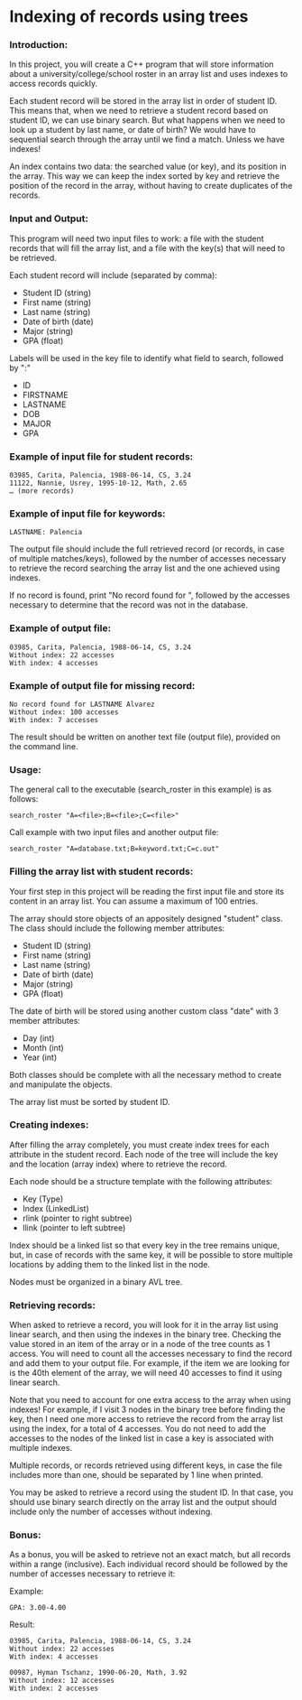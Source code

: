 # Indexing of records using trees

### Introduction:

In this project, you will create a C++ program that will store information about a university/college/school roster in an array list and uses indexes to access records quickly.

Each student record will be stored in the array list in order of student ID. This means that, when we need to retrieve a student record based on student ID, we can use binary search. But what happens when we need to look up a student by last name, or date of birth? We would have to sequential search through the array until we find a match. Unless we have indexes!

An index contains two data: the searched value (or key), and its position in the array. This way we can keep the index sorted by key and retrieve the position of the record in the array, without having to create duplicates of the records.

### Input and Output:

This program will need two input files to work: a file with the student records that will fill the array list, and a file with the key(s) that will need to be retrieved.

Each student record will include (separated by comma):

- Student ID (string)
- First name (string)
- Last name (string)
- Date of birth (date)
- Major (string)
- GPA (float)

Labels will be used in the key file to identify what field to search, followed by ":"

- ID
- FIRSTNAME
- LASTNAME
- DOB
- MAJOR
- GPA

### Example of input file for student records:

    03985, Carita, Palencia, 1988-06-14, CS, 3.24
    11122, Nannie, Usrey, 1995-10-12, Math, 2.65
    … (more records)

### Example of input file for keywords:

    LASTNAME: Palencia
    
The output file should include the full retrieved record (or records, in case of multiple matches/keys), followed by the number of accesses necessary to retrieve the record searching the array list and the one achieved using indexes.

If no record is found, print "No record found for <LABEL> <key>", followed by the accesses necessary to determine that the record was not in the database.

### Example of output file:

    03985, Carita, Palencia, 1988-06-14, CS, 3.24 
    Without index: 22 accesses
    With index: 4 accesses

### Example of output file for missing record:

    No record found for LASTNAME Alvarez 
    Without index: 100 accesses
    With index: 7 accesses

The result should be written on another text file (output file), provided on the command line. 

### Usage:

The general call to the executable (search_roster in this example) is as follows:

    search_roster "A=<file>;B=<file>;C=<file>"
    
Call example with two input files and another output file:

    search_roster "A=database.txt;B=keyword.txt;C=c.out"
    
### Filling the array list with student records:

Your first step in this project will be reading the first input file and store its content in an array list. You can assume a maximum of 100 entries.

The array should store objects of an appositely designed "student" class. The class should include the following member attributes:

- Student ID (string)
- First name (string)
- Last name (string)
- Date of birth (date)
- Major (string)
- GPA (float)

The date of birth will be stored using another custom class "date" with 3 member attributes:

- Day (int)
- Month (int)
- Year (int)

Both classes should be complete with all the necessary method to create and manipulate the objects.

The array list must be sorted by student ID.

### Creating indexes:

After filling the array completely, you must create index trees for each attribute in the student record. Each node of the tree will include the key and the location (array index) where to retrieve the record.

Each node should be a structure template with the following attributes:

- Key (Type)
- Index (LinkedList)
- rlink (pointer to right subtree)
- llink (pointer to left subtree)

Index should be a linked list so that every key in the tree remains unique, but, in case of records with the same key, it will be possible to store multiple locations by adding them to the linked list in the node.

Nodes must be organized in a binary AVL tree.

### Retrieving records:

When asked to retrieve a record, you will look for it in the array list using linear search, and then using the indexes in the binary tree. Checking the value stored in an item of the array or in a node of the tree counts as 1 access. You will need to count all the accesses necessary to find the record and add them to your output file. For example, if the item we are looking for is the 40th element of the array, we will need 40 accesses to find it using linear search.

Note that you need to account for one extra access to the array when using indexes! For example, if I visit 3 nodes in the binary tree before finding the key, then I need one more access to retrieve the record from the array list using the index, for a total of 4 accesses. You do not need to add the accesses to the nodes of the linked list in case a key is associated with multiple indexes.

Multiple records, or records retrieved using different keys, in case the file includes more than one, should be separated by 1 line when printed.

You may be asked to retrieve a record using the student ID. In that case, you should use binary search directly on the array list and the output should include only the number of accesses without indexing.

### Bonus:

As a bonus, you will be asked to retrieve not an exact match, but all records within a range (inclusive). Each individual record should be followed by the number of accesses necessary to retrieve it:

Example:

    GPA: 3.00-4.00

Result:

    03985, Carita, Palencia, 1988-06-14, CS, 3.24 
    Without index: 22 accesses
    With index: 4 accesses

    00987, Hyman Tschanz, 1990-06-20, Math, 3.92 
    Without index: 12 accesses
    With index: 2 accesses


